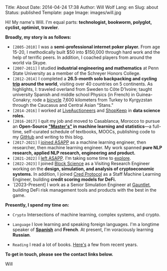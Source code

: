 Title: About
Date: 2014-04-24 17:38
Author: Will Wolf
Lang: en
Slug: about
Status: published
Template: page
Image: images/will.jpg

Hi! My name's Will. I'm equal parts: **technologist, bookworm, polyglot, cyclist, optimist, traveler**.

**Broadly, my story is as follows:**

- `[2005-2010]` I was a **semi-professional internet poker player.** From age 15-20, I methodically built $50 into $150,000 through hard work and the help of terrific peers. In addition, I coached players from around the world via Skype.
- `[2007-2011]` I studied **industrial engineering and mathematics** at Penn State University as a member of the Schreyer Honors College.
- `[2012-2014]` I completed a **26.5-month solo backpacking and cycling [trip](http://www.willtravellife.com) around the world**, visiting over 40 countries on 5 continents. As highlights, I: traveled overland from Sweden to Côte D’Ivoire; taught university Spanish and middle school Physics (in French) in Guinea-Conakry; rode a [bicycle](http://willtravellife.com/category/will-bikes-central-asia/) 7,600 kilometers from Turkey to Kyrgyzstan through the Caucasus and Central Asian “Stans."
- `[2014-2016]` I worked at [LiveAuctioneers](https://www.liveauctioneers.com) and [ShopKeep](https://www.shopkeep.com) in **data science roles.**
- `[2016-2017]` I quit my job and moved to Casablanca, Morocco to pursue an **Open-Source ["Master's"]({filename}/life/my-open-source-machine-learning-masters-in-casablanca-morocco.md) in machine learning and statistics**—a full-time, self-curated schedule of textbooks, MOOCs, publishing code to my [GitHub](https://github.com/cavaunpeu) and writing to this blog.
- `[2017-2021]` I [joined ASAPP]({filename}/life/joining-asapp.md) as a machine learning engineer, then researcher, then machine learning engineer. My work spanned **pure NLP research, applied NLP research, engineering and product.**
- `[2021-2022]` I [left ASAPP]({filename}/life/leaving-asapp.md). I'm taking some time to [explore]({filename}/life/exploring-crypto.md).
- `[2022-2023]` I joined [Block Science](https://block.science/) as a Visiting Research Engineer working on the **design, simulation, and analysis of cryptoeconomic systems.** In addition, I joined [Cred Protocol](https://www.credprotocol.com/) as a Staff Machine Learning Engineer, building **credit scoring models for DeFi.**
- `[2023-Present] I work as a Senior Simulation Engineer at [Gauntlet](https://gauntlet.network/), building DeFi risk management tools and products with the best in the game.

**Presently, I spend my time on:**

- `Crypto` Intersections of machine learning, complex systems, and crypto.

- `Language` I love learning and speaking foreign languages. I'm a longtime speaker of **[Spanish](http://willwolf.io/es/)** and **French**. At present, I'm voraciously learning **Russian**.

- `Reading` I read a lot of books. [Here's]({filename}/pages/books.md) a few from recent years.

**To get in touch, please see the contact links below.**

Will
